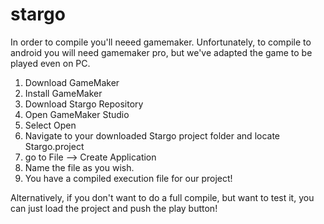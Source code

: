 # stargo
In order to compile you'll neeed gamemaker.  Unfortunately, to compile to android you will need gamemaker pro, but we've adapted
the game to be played even on PC.

1. Download GameMaker
2. Install GameMaker
3. Download Stargo Repository
4. Open GameMaker Studio
5. Select Open
6. Navigate to your downloaded Stargo project folder and locate Stargo.project
7. go to File --> Create Application
8. Name the file as you wish.
9. You have a compiled execution file for our project!

Alternatively, if you don't want to do a full compile, but want to test it, you can just load the project and push the play button!
